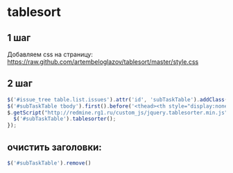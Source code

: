 tablesort
=========

## 1 шаг
Добавляем css на страницу: https://raw.github.com/artembeloglazov/tablesort/master/style.css

## 2 шаг

```javascript
$('#issue_tree table.list.issues').attr('id', 'subTaskTable').addClass('tablesorter');
$('#subTaskTable tbody').first().before('<thead><th style="display:none">111</th><th>name</th><th>status</th><th>author</th><th>progress</th></thead>');
$.getScript("http://redmine.rg1.ru/custom_js/jquery.tablesorter.min.js", function(){
  $('#subTaskTable').tablesorter();
});
```

## очистить заголовки:

```javascript
$('#subTaskTable').remove()
```
